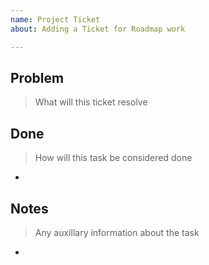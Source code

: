 ```yaml
---
name: Project Ticket
about: Adding a Ticket for Roadmap work

---
```


## Problem
> What will this ticket resolve

## Done
> How will this task be considered done
-

## Notes
> Any auxillary information about the task
-